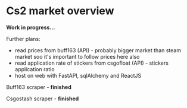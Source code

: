 # Cs2 market overview


**Work in progress...**

Further plans:

-  read prices from buff163 (API) -  probably bigger market than steam market soo it's important to follow prices here also
-  read application rate of stickers from csgofloat (API) -  stickers application ratio
-  host on web with FastAPI, sqlAlchemy and ReactJS
 
Buff163 scraper - **finished**

Csgostash scraper - **finished**
